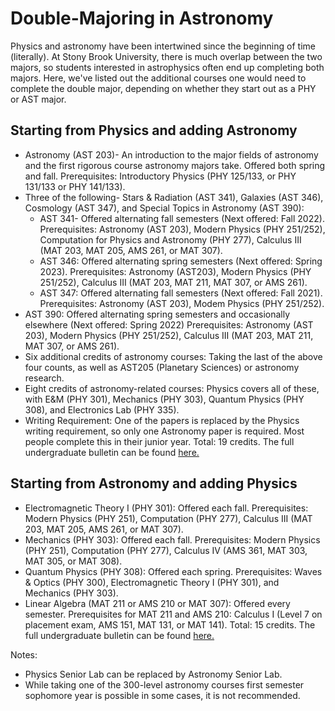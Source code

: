 # Double-Majoring in Astronomy

Physics and astronomy have been intertwined since the beginning of time (literally). At Stony Brook University, there is much overlap between the two majors, so students interested in astrophysics often end up completing both majors. Here, we've listed out the additional courses one would need to complete the double major, depending on whether they start out as a PHY or AST major.

## Starting from Physics and adding Astronomy
- Astronomy (AST 203)- An introduction to the major fields of astronomy and the first rigorous course astronomy majors take. Offered both spring and fall. Prerequisites: Introductory Physics (PHY 125/133, or PHY 131/133 or PHY 141/133).
- Three of the following- Stars & Radiation (AST 341), Galaxies (AST 346), Cosmology (AST 347), and Special Topics in Astronomy (AST 390):
  - AST 341- Offered alternating fall semesters (Next offered: Fall 2022). Prerequisites: Astronomy (AST 203), Modern Physics (PHY 251/252), Computation for Physics and Astronomy (PHY 277), Calculus III (MAT 203, MAT 205, AMS 261, or MAT 307).
  - AST 346: Offered alternating spring semesters (Next offered: Spring 2023). Prerequisites: Astronomy (AST203), Modern Physics (PHY 251/252), Calculus III (MAT 203, MAT 211, MAT 307, or AMS 261).
  - AST 347: Offered alternating fall semesters (Next offered: Fall 2021). Prerequisites: Astronomy (AST 203), Modem Physics (PHY 251/252).
- AST 390: Offered alternating spring semesters and occasionally elsewhere (Next offered: Spring 2022) Prerequisites: Astronomy (AST 203), Modern Physics (PHY 251/252), Calculus III (MAT 203, MAT 211, MAT 307, or AMS 261).
- Six additional credits of astronomy courses: Taking the last of the above four counts, as well as AST205 (Planetary Sciences) or astronomy research.
- Eight credits of astronomy-related courses: Physics covers all of these, with E&M (PHY 301), Mechanics (PHY 303), Quantum Physics (PHY 308), and Electronics Lab (PHY 335).
- Writing Requirement: One of the papers is replaced by the Physics writing requirement, so only one Astronomy paper is required. Most people complete this in their junior year.
Total: 19 credits. The full undergraduate bulletin can be found [here.](https://www.stonybrook.edu/sb/bulletin/current/academicprograms/ast/degreesandrequirements.php)

## Starting from Astronomy and adding Physics
- Electromagnetic Theory I (PHY 301): Offered each fall. Prerequisites: Modern Physics (PHY 251), Computation (PHY 277), Calculus III (MAT 203, MAT 205, AMS 261, or MAT 307).
- Mechanics (PHY 303): Offered each fall. Prerequisites: Modern Physics (PHY 251), Computation (PHY 277), Calculus IV (AMS 361, MAT 303, MAT 305, or MAT 308).
- Quantum Physics (PHY 308): Offered each spring. Prerequisites: Waves & Optics (PHY 300), Electromagnetic Theory I (PHY 301), and Mechanics (PHY 303).
- Linear Algebra (MAT 211 or AMS 210 or MAT 307): Offered every semester. Prerequisites for MAT 211 and AMS 210: Calculus I (Level 7 on placement exam, AMS 151, MAT 131, or MAT 141).
Total: 15 credits. The full undergraduate bulletin can be found [here.](https://www.stonybrook.edu/sb/bulletin/current/academicprograms/phy/degreesandrequirements.php)

Notes:
- Physics Senior Lab can be replaced by Astronomy Senior Lab.
- While taking one of the 300-level astronomy courses first semester sophomore year is possible in some cases, it is not recommended. 
